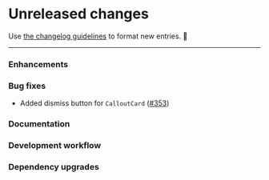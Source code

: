 # Unreleased changes

Use [the changelog guidelines](https://git.io/polaris-changelog-guidelines) to format new entries. 💜

---

### Enhancements

### Bug fixes

- Added dismiss button for `CalloutCard` ([#353](https://github.com/Shopify/polaris-react/issues/353))

### Documentation

### Development workflow

### Dependency upgrades
